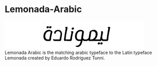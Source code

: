 # Lemonada-Arabic

![Sample][sample]
Lemonada Arabic is the matching arabic typeface to the Latin typeface Lemonada created by Eduardo Rodríguez Tunni.

[sample]: documentation/sample.png

